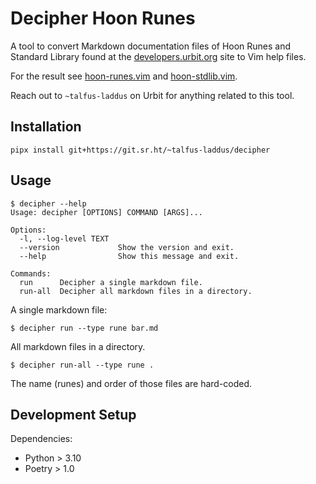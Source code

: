 # Decipher Hoon Runes

A tool to convert Markdown documentation files of Hoon Runes and Standard Library found at the [developers.urbit.org](https://developers.urbit.org) site to Vim help files.

For the result see [hoon-runes.vim](https://git.sr.ht/~talfus-laddus/hoon-runes.vim) and [hoon-stdlib.vim](https://git.sr.ht/~talfus-laddus/hoon-stdlib.vim).

Reach out to `~talfus-laddus` on Urbit for anything related to this tool.

## Installation

```
pipx install git+https://git.sr.ht/~talfus-laddus/decipher
```

## Usage

```
$ decipher --help
Usage: decipher [OPTIONS] COMMAND [ARGS]...

Options:
  -l, --log-level TEXT
  --version             Show the version and exit.
  --help                Show this message and exit.

Commands:
  run      Decipher a single markdown file.
  run-all  Decipher all markdown files in a directory.
```

A single markdown file:

```
$ decipher run --type rune bar.md
```

All markdown files in a directory.

```
$ decipher run-all --type rune .
```

The name (runes) and order of those files are hard-coded.

## Development Setup

Dependencies:
- Python > 3.10
- Poetry > 1.0
